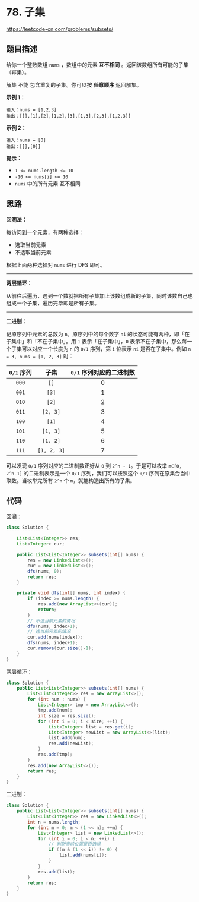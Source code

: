 # 78. 子集

https://leetcode-cn.com/problems/subsets/

## 题目描述

给你一个整数数组 `nums` ，数组中的元素 **互不相同** 。返回该数组所有可能的子集（幂集）。

解集 不能 包含重复的子集。你可以按 **任意顺序** 返回解集。

 

**示例 1：**

```
输入：nums = [1,2,3]
输出：[[],[1],[2],[1,2],[3],[1,3],[2,3],[1,2,3]]
```

**示例 2：**

```
输入：nums = [0]
输出：[[],[0]]
```



**提示：**

* `1 <= nums.length <= 10`
* `-10 <= nums[i] <= 10`
* `nums` 中的所有元素 互不相同



## 思路

**回溯法：**

每访问到一个元素，有两种选择：

* 选取当前元素
* 不选取当前元素

根据上面两种选择对 `nums` 进行 DFS 即可。

---

**两层循环：**

从前往后遍历，遇到一个数就把所有子集加上该数组成新的子集，同时该数自己也组成一个子集，遍历完毕即是所有子集。

---

**二进制：**

记原序列中元素的总数为 `n`。原序列中的每个数字 `ni` 的状态可能有两种，即「在子集中」和「不在子集中」。用 `1` 表示「在子集中」，`0` 表示不在子集中，那么每一个子集可以对应一个长度为 `n` 的 `0/1` 序列，第 `i` 位表示 `ni` 是否在子集中。例如 `n = 3, nums = [1, 2, 3]` 时：

| `0/1` 序列 |    子集     | `0/1` 序列对应的二进制数 |
| :--------: | :---------: | :----------------------: |
|   `000`    |    `[]`     |            0             |
|   `001`    |    `[3]`    |            1             |
|   `010`    |    `[2]`    |            2             |
|   `011`    |  `[2, 3]`   |            3             |
|   `100`    |    `[1]`    |            4             |
|   `101`    |  `[1, 3]`   |            5             |
|   `110`    |  `[1, 2]`   |            6             |
|   `111`    | `[1, 2, 3]` |            7             |

可以发现 `0/1` 序列对应的二进制数正好从 `0` 到 `2^n - 1`。于是可以枚举 `m∈[0, 2^n-1]` 的二进制表示是一个 `0/1` 序列，我们可以按照这个 `0/1` 序列在原集合当中取数。当枚举完所有 `2^n` 个 `m`，就能构造出所有的子集。



## 代码

回溯：

```java
class Solution {

    List<List<Integer>> res;
    List<Integer> cur;

    public List<List<Integer>> subsets(int[] nums) {
        res = new LinkedList<>();
        cur = new LinkedList<>();
        dfs(nums, 0);
        return res;
    }

    private void dfs(int[] nums, int index) {
        if (index >= nums.length) {
            res.add(new ArrayList<>(cur));
            return;
        }
        // 不选当前元素的情况
        dfs(nums, index+1);
        // 选当前元素的情况
        cur.add(nums[index]);
        dfs(nums, index+1);
        cur.remove(cur.size()-1);
    }
}
```

两层循环：

```java
class Solution {
    public List<List<Integer>> subsets(int[] nums) {
        List<List<Integer>> res = new ArrayList<>();
        for (int num : nums) {
            List<Integer> tmp = new ArrayList<>();
            tmp.add(num);
            int size = res.size();
            for (int i = 0; i < size; ++i) {
                List<Integer> list = res.get(i);
                List<Integer> newList = new ArrayList<>(list);
                list.add(num);
                res.add(newList);
            }
            res.add(tmp);
        }
        res.add(new ArrayList<>());
        return res;
    }
}
```

二进制：

```java
class Solution {
    public List<List<Integer>> subsets(int[] nums) {
        List<List<Integer>> res = new LinkedList<>();
        int n = nums.length;
        for (int m = 0; m < (1 << n); ++m) {
            List<Integer> list = new LinkedList<>();
            for (int i = 0; i < n; ++i) {
                // 判断当前位置是否选择
                if ((m & (1 << i)) != 0) {
                    list.add(nums[i]);
                }
            }
            res.add(list);
        }
        return res;
    }
}
```

